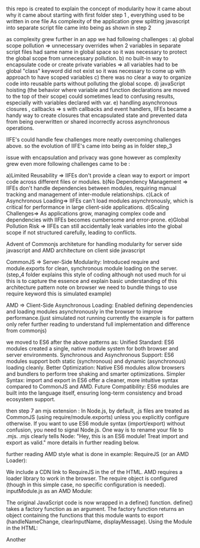 this repo is created to explain the concept of modularity how it came about 
why it came about 
starting with first folder step 1 , everything used to be written in one file
As complexity of the application grew splitting javascript into separate script file came into being as shown in step 2

as complexity grew further in an app we had following challenges :
a) global scope pollution => unnecessary overrides when 2 variables in separate script files had same name in global space
so it was necessary to protect the global scope from unnecessary pollution.
b) no built-in way to encapsulate code or create private variables => all variables had to be global "class" keyword did not exist so
it was necessary to come up with approach to have scoped variables 
c) there was no clear a way to organize code into reusable parts without polluting the global scope.
d) javaScript hoisting (the behavior where variable and function declarations are moved to the top of their scope) could sometimes lead to confusing results, especially with variables declared with var.
e) handling asynchronous closures , callbacks =>
s with callbacks and event handlers, IIFEs became a handy way to create closures that encapsulated state and prevented data from being overwritten or shared incorrectly across asynchronous operations.

IIFE's could handle few challenges more neatly overcoming challenges above.
so the evolution of IIFE's came into being as in folder step_3

issue with encapsulation and privacy was gone however as complexity grew even more following challenges came to be :

a)Limited Reusability => IIFEs don't provide a clean way to export or import code across different files or modules.
b)No Dependency Management => IIFEs don't handle dependencies between modules, requiring manual tracking and management of inter-module relationships.
c)Lack of Asynchronous Loading=> IIFEs can't load modules asynchronously, which is critical for performance in large client-side applications.
d)Scaling Challenges=> As applications grow, managing complex code and dependencies with IIFEs becomes cumbersome and error-prone.
e)Global Pollution Risk => IIFEs can still accidentally leak variables into the global scope if not structured carefully, leading to conflicts.

Advent of Commonjs architeture for handling modularity for server side javascript and AMD architecture on client side javascript


CommonJS =>  Server-Side Modularity: Introduced require and module.exports for clean, synchronous module loading on the server. (step_4 folder explains this style of coding although not used much for ui this is to capture the essence and explain basic understanding of this architecture pattern note on browser we need to bundle things to use require keyword this is simulated example)

AMD => Client-Side Asynchronous Loading: Enabled defining dependencies and loading modules asynchronously in the browser to improve performance.(just simulated not running currently the example is for pattern only refer further reading to understand full implementation and difference from commonjs)

we moved to ES6 after the above patterns as:
Unified Standard: ES6 modules created a single, native module system for both browser and server environments.
Synchronous and Asynchronous Support: ES6 modules support both static (synchronous) and dynamic (asynchronous) loading cleanly.
Better Optimization: Native ES6 modules allow browsers and bundlers to perform tree shaking and smarter optimizations.
Simpler Syntax: import and export in ES6 offer a cleaner, more intuitive syntax compared to CommonJS and AMD.
Future Compatibility: ES6 modules are built into the language itself, ensuring long-term consistency and broad ecosystem support.

then step 7 an mjs extension :
In Node.js, by default, .js files are treated as CommonJS (using require/module.exports) unless you explicitly configure otherwise.
If you want to use ES6 module syntax (import/export) without confusion, you need to signal Node.js.
One way is to rename your file to .mjs.
.mjs clearly tells Node: "Hey, this is an ES6 module! Treat import and export as valid."
more details in further reading below.

further reading AMD style what is done in example:
RequireJS (or an AMD Loader):

We include a CDN link to RequireJS in the <head> of the HTML. AMD requires a loader library to work in the browser.
The require object is configured (though in this simple case, no specific configuration is needed).
inputModule.js as an AMD Module:

The original JavaScript code is now wrapped in a define() function.
define() takes a factory function as an argument.
The factory function returns an object containing the functions that this module wants to export (handleNameChange, clearInputName, displayMessage).
Using the Module in the HTML:

Another <script> block uses the require() function (provided by RequireJS) to load the ./inputModule (the .js extension is usually optional).
The require() function takes two arguments:
An array of module dependencies (in this case, just './inputModule').
A callback function that will be executed once the dependencies are loaded. The loaded modules are passed as arguments to this callback (here, inputModule).
Inside the callback, we have an init() function that gets references to the DOM elements and attaches event listeners, using the functions imported from the inputModule.
How it Works (AMD):

When the browser encounters the require() call, RequireJS asynchronously loads inputModule.js.
Once loaded, RequireJS executes the define() function in inputModule.js.
The object returned by the define() factory function becomes the value of the inputModule argument in the callback function of the require() call in the HTML.
The init() function then sets up the event listeners using the functions from the loaded module.
Key Differences from the Original and CommonJS:

define() and require(): AMD uses these functions for module definition and loading, respectively.
Asynchronous Loading: AMD is designed for asynchronous loading of modules, which is well-suited for the browser environment.
Explicit Dependencies: Modules explicitly declare their dependencies as an array in the define() function.
Return Exports: Modules return their exported values from the define() factory function.
To run this example, you would need to either serve the inputModule.js file from a web server in the same directory as your HTML file or ensure that the path in the require(['./inputModule']) call is correct relative to your HTML file.


further reading step 6 ES6 what is done in the pattern (not running on browser due to CORS error screenshot attached)
HTML (index.html):

We've removed the inline onclick and onchange attributes from the HTML elements. Event handling will be managed in the JavaScript modules.
The <script> tag that includes our main JavaScript file (main.js) now has the attribute type="module". This is crucial for the browser to treat the script (and any imported scripts) as ES6 modules.
We've added id attributes (resetButton, displayButton) to the buttons so we can easily target them in our JavaScript.
main.js (Entry Point):

We use the import keyword to bring in the exported functions (handleNameChange, clearInputName, displayMessage) from the ./inputModule.js file. The .js extension in the import path is generally required by browsers.
The init() function gets references to the input and button elements using their ids.
We then attach event listeners (onchange and onclick) to these elements, calling the imported functions.
We use document.addEventListener('DOMContentLoaded', init) to ensure that the JavaScript code runs only after the HTML structure (DOM) has been fully loaded.
inputModule.js (Module Definition):

The original JavaScript functions are kept mostly the same.
We use the export keyword (specifically, named exports within curly braces) to make the handleNameChange, clearInputName, and displayMessage functions available for import by other modules.
To run this ES6 module example:

Save the HTML as index.html, main.js in the same directory, and inputModule.js in the same directory as main.js.
Open index.html in a modern web browser that supports ES6 modules. Most modern browsers have good support for ES6 modules.
You should now have a working example using the ES6 module pattern, with the logic separated into a module and imported into the main script. The event handling is now done programmatically in the JavaScript.

further reading .mjs
Aspect | ES6 Pattern | .mjs Extension
Meaning | import / export syntax | File type telling Node.js it's a module
Usage | Inside JavaScript code | As a filename extension (file.mjs)
Needed in | Any module-based JavaScript code | Node.js when not using "type": "module"
Relation | Defines how code behaves | Defines how file is treated
Example | import { foo } from './bar.js' | Save as bar.mjs if Node.js needs it